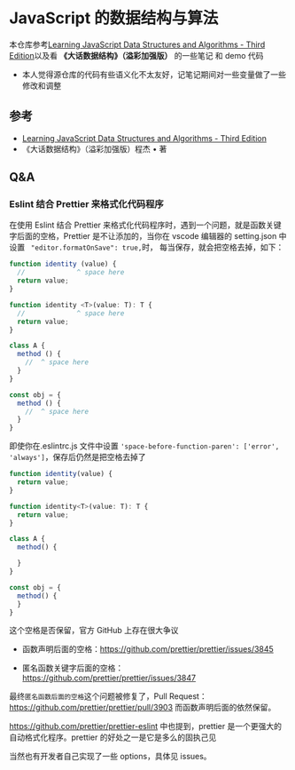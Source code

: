 # JavaScript 的数据结构与算法

本仓库参考[Learning JavaScript Data Structures and Algorithms - Third Edition](https://github.com/PacktPublishing/Learning-JavaScript-Data-Structures-and-Algorithms-Third-Edition)以及看 **《大话数据结构》（溢彩加强版）** 的一些笔记 和 demo 代码

-   本人觉得源仓库的代码有些语义化不太友好，记笔记期间对一些变量做了一些修改和调整

## 参考

-   [Learning JavaScript Data Structures and Algorithms - Third Edition](https://github.com/PacktPublishing/Learning-JavaScript-Data-Structures-and-Algorithms-Third-Edition)
-   《大话数据结构》（溢彩加强版）程杰 • 著

## Q&A

### Eslint 结合 Prettier 来格式化代码程序

在使用 Eslint 结合 Prettier 来格式化代码程序时，遇到一个问题，就是函数关键字后面的空格，Prettier 是不让添加的，当你在 vscode 编辑器的 setting.json 中设置 ` "editor.formatOnSave": true,`时，
每当保存，就会把空格去掉，如下：

```JavaScript
function identity (value) {
  //             ^ space here
  return value;
}

function identity <T>(value: T): T {
  //             ^ space here
  return value;
}

class A {
  method () {
    //  ^ space here
  }
}

const obj = {
  method () {
    //  ^ space here
  }
}
```

即使你在.eslintrc.js 文件中设置 `'space-before-function-paren': ['error', 'always']`，保存后仍然是把空格去掉了

```JavaScript
function identity(value) {
  return value;
}

function identity<T>(value: T): T {
  return value;
}

class A {
  method() {

  }
}

const obj = {
  method() {
  }
}
```

这个空格是否保留，官方 GitHub 上存在很大争议

-   函数声明后面的空格：https://github.com/prettier/prettier/issues/3845

-   匿名函数关键字后面的空格：https://github.com/prettier/prettier/issues/3847

最终`匿名函数后面的空格`这个问题被修复了，Pull Request：https://github.com/prettier/prettier/pull/3903
而函数声明后面的依然保留。

https://github.com/prettier/prettier-eslint
中也提到，prettier 是一个更强大的自动格式化程序。prettier 的好处之一是它是多么的固执己见

当然也有开发者自己实现了一些 options，具体见 issues。
